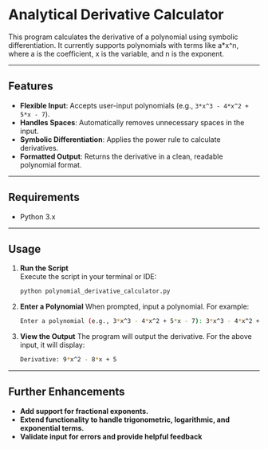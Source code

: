 # Analytical Derivative Calculator

This program calculates the derivative of a polynomial using symbolic differentiation. It currently supports polynomials with terms like a*x^n, where a is the coefficient, x is the variable, and n is the exponent.

---

## Features
- **Flexible Input**: Accepts user-input polynomials (e.g., `3*x^3 - 4*x^2 + 5*x - 7`).
- **Handles Spaces**: Automatically removes unnecessary spaces in the input.
- **Symbolic Differentiation**: Applies the power rule to calculate derivatives.
- **Formatted Output**: Returns the derivative in a clean, readable polynomial format.

---

## Requirements
- Python 3.x

---

## Usage

1. **Run the Script**  
   Execute the script in your terminal or IDE:
   ```bash
   python polynomial_derivative_calculator.py

2. **Enter a Polynomial**
   When prompted, input a polynomial. For example:
   ```bash
   Enter a polynomial (e.g., 3*x^3 - 4*x^2 + 5*x - 7): 3*x^3 - 4*x^2 + 5*x - 7
3. **View the Output**
   The program will output the derivative. For the above input, it will display:
   ```bash
   Derivative: 9*x^2 - 8*x + 5
---

## Further Enhancements
- **Add support for fractional exponents.**
- **Extend functionality to handle trigonometric, logarithmic, and exponential terms.**
- **Validate input for errors and provide helpful feedback**
